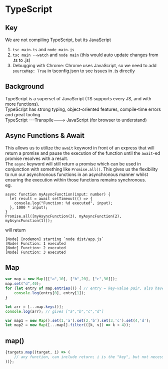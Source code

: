 # TypeScript
## Key
We are not compiling TypeScript, but its JavaScript  
1. ```tsc main.ts``` and ```node main.js```
2. ```tsc main --watch``` and ```node main``` (this would auto update changes from .ts to .js)
3. Debugging with Chrome: Chrome uses JavaScript, so we need to add ```sourceMap: True``` in tsconfig.json to see issues in .ts directly

## Background
TypeScript is a superset of JavaScript (TS supports every JS, and with more functions).  
TypeScript has strong typing, object-oriented features, compile-time errors and great tooling.  
TypeScript ---Transpile---> JavaScript (for browser to understand)  

## Async Functions & Await
This allows us to utilize the ```await``` keyword in front of an express that will return a promise and pause the execution of the function until the ```await```-ed promise resolves with a result.  
The ```async``` keyword will still return a promise which can be used in conjunction with something like ```Promise.all()```. This gives us the flexibility to run our asynchronous functions in an asynchronous manner whilst ensuring the execution within those functions remains synchronous.  
eg. 
```
async function myAsyncFunction(input: number) {
  let result = await setTimeout(() => {
    console.log("Function: %d executed", input);
  }, 1000 * input);
}
Promise.all([myAsyncFunction(3), myAsyncFunction(2), myAsyncFunction(1)]);
``` 
will return 
```
[Node] [nodemon] starting `node dist/app.js`
[Node] Function: 1 executed
[Node] Function: 2 executed
[Node] Function: 3 executed
```

## Map
```ts
var map = new Map([["a",10], ["b",20], ["c",30]]);
map.set("d",40);
for (let entry of map.entries()) { // entry = key-value pair, also have map.keys() and map.values()
    console.log(entry[0], entry[1]);
}

let arr = [...map.keys()]; 
console.log(arr); // gives ["a","b","c","d"]

var map1 = new Map().set(1,'a').set(2,'b').set(3,'c').set(4,'d');
let map2 = new Map([...map1].filter(([k, v]) => k < 4)); 
```

## map()
```ts
{targets.map((target, i) => (
    // any function, can include return; i is the "key", but not necessarily needed
))};
```
